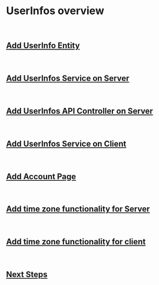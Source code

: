 # UserInfos overview

<br/>

## [Add UserInfo Entity](/Documentation/Code/UserInfos/01-Add-UserInfo-Entity.md)

<br/>

## [Add UserInfos Service on Server](/Documentation/Code/UserInfos/02-Add-UserInfosService-Server.md)

<br/>

## [Add UserInfos API Controller on Server](/Documentation/Code/UserInfos/03-Add-UserInfos-Controller.md)

<br/>

## [Add UserInfos Service on Client](/Documentation/Code/UserInfos/04-Add-UserInfosService-Client.md)

<br/>

## [Add Account Page](/Documentation/Code/UserInfos/05-Add-Account-Page.md)

<br/>

## [Add time zone functionality for Server](/Documentation/Code/UserInfos/06-Add-Timezone-Server.md)

<br/>

## [Add time zone functionality for client](/Documentation/Code/UserInfos/07-Add-Timezone-Client.md)

<br/>

## [Next Steps](/Documentation/Code/UserInfos/Next-Steps.md)

<br/>
